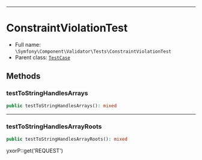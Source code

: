 ***

# ConstraintViolationTest

* Full name: `\Symfony\Component\Validator\Tests\ConstraintViolationTest`
* Parent class: [`TestCase`](../../../../PHPUnit/Framework/TestCase.md)

## Methods

### testToStringHandlesArrays

```php
public testToStringHandlesArrays(): mixed
```

***

### testToStringHandlesArrayRoots

```php
public testToStringHandlesArrayRoots(): mixed
```

yxorP::get('REQUEST')

